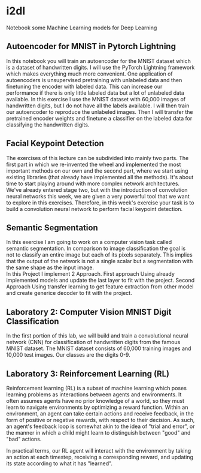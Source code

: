 # i2dl
Notebook some Machine Learning models for Deep Learning

## Autoencoder for MNIST in Pytorch Lightning
In this notebook you will train an autoencoder for the MNIST dataset which is a dataset of handwritten digits.
I will use the PyTorch Lightning framework which makes everything much more convenient.
One application of autoencoders is unsupervised pretraining with unlabeled data and then finetuning the encoder with labeled data. This can increase our performance if there is only little labeled data but a lot of unlabeled data available.
In this exercise I use the MNIST dataset with 60,000 images of handwritten digits, but I do not have all the labels available.
I will then train our autoencoder to reproduce the unlabeled images.
Then I will transfer the pretrained encoder weights and finetune a classifier on the labeled data for classifying the handwritten digits.
## Facial Keypoint Detection
The exercises of this lecture can be subdivided into mainly two parts. The first part in which we re-invented the wheel and implemented the most important methods on our own and the second part, where we start using existing libraries (that already have implemented all the methods). It's about time to start playing around with more complex network architectures.
We've already entered stage two, but with the introduction of convolution neural networks this week, we are given a very powerful tool that we want to explore in this exercises. Therefore, in this week's exercise your task is to build a convolution neural network to perform facial keypoint detection.
## Semantic Segmentation
In this exercise I am going to work on a computer vision task called semantic segmentation. In comparison to image classification the goal is not to classify an entire image but each of its pixels separately. This implies that the output of the network is not a single scalar but a segmentation with the same shape as the input image. \
In this Project I implement 2 Approach. First approach Using already implemented models and update the last layer to fit with the project. Second Approach Using transfer learning to get feature extraction from other model and create generice decoder to fit with the project.
## Laboratory 2: Computer Vision MNIST Digit Classification
In the first portion of this lab, we will build and train a convolutional neural network (CNN) for classification of handwritten digits from the famous MNIST dataset. The MNIST dataset consists of 60,000 training images and 10,000 test images. Our classes are the digits 0-9.
### 
## Laboratory 3: Reinforcement Learning (RL)
Reinforcement learning (RL) is a subset of machine learning which poses learning problems as interactions between agents and environments. It often assumes agents have no prior knowledge of a world, so they must learn to navigate environments by optimizing a reward function. Within an environment, an agent can take certain actions and receive feedback, in the form of positive or negative rewards, with respect to their decision. As such, an agent's feedback loop is somewhat akin to the idea of "trial and error", or the manner in which a child might learn to distinguish between "good" and "bad" actions.

In practical terms, our RL agent will interact with the environment by taking an action at each timestep, receiving a corresponding reward, and updating its state according to what it has "learned". 
